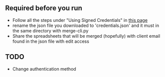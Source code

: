 ## Required before you run
* Follow all the steps under "Using Signed Credentials" in [this page](https://gspread.readthedocs.io/en/latest/oauth2.html#using-signed-credentials)
* rename the json file you downloaded to 'credentials.json' and it must in the same directory with merge-cli.py
* Share the spreadsheets that will be merged (hopefully) with client email found in the json file with edit access

## TODO
* Change authentication method